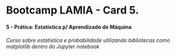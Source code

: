 # Bootcamp LAMIA - Card 5.
#### 5 - Prática: Estatística p/ Aprendizado de Máquina 
###### Curso sobre estatística e probabilidade utilizando bibliotecas como matplotlib dentro do Jupyter notebook
